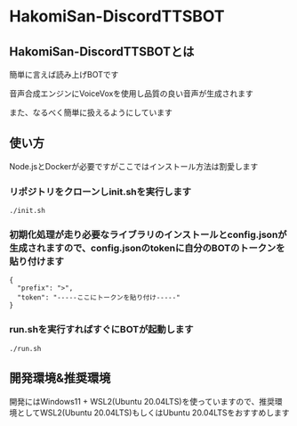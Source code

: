 # HakomiSan-DiscordTTSBOT
## HakomiSan-DiscordTTSBOTとは 
簡単に言えば読み上げBOTです

音声合成エンジンにVoiceVoxを使用し品質の良い音声が生成されます

また、なるべく簡単に扱えるようにしています
## 使い方
Node.jsとDockerが必要ですがここではインストール方法は割愛します

### リポジトリをクローンしinit.shを実行します
```
./init.sh
```
### 初期化処理が走り必要なライブラリのインストールとconfig.jsonが生成されますので、config.jsonのtokenに自分のBOTのトークンを貼り付けます
```
{
  "prefix": ">",
  "token": "-----ここにトークンを貼り付け-----"
}
```
### run.shを実行すればすぐにBOTが起動します
```
./run.sh
```
## 開発環境&推奨環境
開発にはWindows11 + WSL2(Ubuntu 20.04LTS)を使っていますので、推奨環境としてWSL2(Ubuntu 20.04LTS)もしくはUbuntu 20.04LTSをおすすめします
